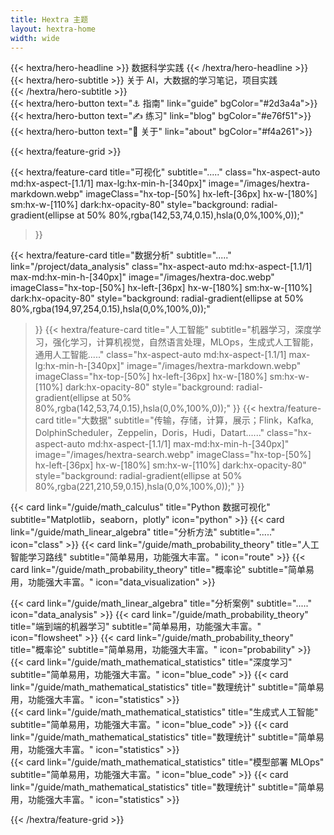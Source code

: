 ```yaml
---
title: Hextra 主题
layout: hextra-home
width: wide  
---
```



<div class="hx-mb-4">
{{< hextra/hero-headline >}}
  数据科学实践
{{< /hextra/hero-headline >}}
</div>

<div class="hx-mb-6">
{{< hextra/hero-subtitle >}}
  关于 AI，大数据的学习笔记，项目实践&nbsp;<br class="sm:hx-block hx-hidden" />
{{< /hextra/hero-subtitle >}}
</div>

<div class="hx-mb-8">
{{< hextra/hero-button text="⚓ 指南" link="guide" bgColor="#2d3a4a">}}
{{< hextra/hero-button text="✍ 练习" link="blog"  bgColor="#e76f51">}}
{{< hextra/hero-button text="👻 关于" link="about" bgColor="#f4a261">}}
</div>


<div class="hx-mt-6"></div>

{{< hextra/feature-grid >}}

  {{< hextra/feature-card
    title="可视化"
    subtitle="....."
    class="hx-aspect-auto md:hx-aspect-[1.1/1] max-lg:hx-min-h-[340px]"
    image="/images/hextra-markdown.webp"
    imageClass="hx-top-[50%] hx-left-[36px] hx-w-[180%] sm:hx-w-[110%] dark:hx-opacity-80"
    style="background: radial-gradient(ellipse at 50% 80%,rgba(142,53,74,0.15),hsla(0,0%,100%,0));"
  >}}

  {{< hextra/feature-card
    title="数据分析"
    subtitle="....."
    link="/project/data_analysis"
    class="hx-aspect-auto md:hx-aspect-[1.1/1] max-md:hx-min-h-[340px]"
    image="/images/hextra-doc.webp"
    imageClass="hx-top-[50%] hx-left-[36px] hx-w-[180%] sm:hx-w-[110%] dark:hx-opacity-80"
    style="background: radial-gradient(ellipse at 50% 80%,rgba(194,97,254,0.15),hsla(0,0%,100%,0));"
  >}}
  {{< hextra/feature-card
    title="人工智能"
    subtitle="机器学习，深度学习，强化学习，计算机视觉，自然语言处理，MLOps，生成式人工智能，通用人工智能....."
    class="hx-aspect-auto md:hx-aspect-[1.1/1] max-lg:hx-min-h-[340px]"
    image="/images/hextra-markdown.webp"
    imageClass="hx-top-[50%] hx-left-[36px] hx-w-[180%] sm:hx-w-[110%] dark:hx-opacity-80"
    style="background: radial-gradient(ellipse at 50% 80%,rgba(142,53,74,0.15),hsla(0,0%,100%,0));"
  >}}
  {{< hextra/feature-card
    title="大数据"
    subtitle="传输，存储，计算，展示；Flink，Kafka, DolphinScheduler，Zeppelin，Doris，Hudi，Datart......"
    class="hx-aspect-auto md:hx-aspect-[1.1/1] max-md:hx-min-h-[340px]"
    image="/images/hextra-search.webp"
    imageClass="hx-top-[50%] hx-left-[36px] hx-w-[180%] sm:hx-w-[110%] dark:hx-opacity-80"
    style="background: radial-gradient(ellipse at 50% 80%,rgba(221,210,59,0.15),hsla(0,0%,100%,0));"
  >}}
  
  {{< card link="/guide/math_calculus" title="Python 数据可视化"  subtitle="Matplotlib，seaborn，plotly" icon="python" >}}
  {{< card link="/guide/math_linear_algebra" title="分析方法"  subtitle="....." icon="class" >}}
  {{< card link="/guide/math_probability_theory" title="人工智能学习路线"  subtitle="简单易用，功能强大丰富。" icon="route" >}}
  {{< card link="/guide/math_probability_theory" title="概率论"  subtitle="简单易用，功能强大丰富。" icon="data_visualization" >}}

  <div></div>
  {{< card link="/guide/math_linear_algebra" title="分析案例"  subtitle="....." icon="data_analysis" >}}
  {{< card link="/guide/math_probability_theory" title="端到端的机器学习"  subtitle="简单易用，功能强大丰富。" icon="flowsheet" >}}
  {{< card link="/guide/math_probability_theory" title="概率论"  subtitle="简单易用，功能强大丰富。" icon="probability" >}}

  <div></div>
  <div></div>
  {{< card link="/guide/math_mathematical_statistics" title="深度学习" subtitle="简单易用，功能强大丰富。" icon="blue_code" >}}
  {{< card link="/guide/math_mathematical_statistics" title="数理统计" subtitle="简单易用，功能强大丰富。" icon="statistics" >}}

  <div></div>
  <div></div>
  {{< card link="/guide/math_mathematical_statistics" title="生成式人工智能" subtitle="简单易用，功能强大丰富。" icon="blue_code" >}}
  {{< card link="/guide/math_mathematical_statistics" title="数理统计" subtitle="简单易用，功能强大丰富。" icon="statistics" >}}

  <div></div>
  <div></div>
  {{< card link="/guide/math_mathematical_statistics" title="模型部署 MLOps" subtitle="简单易用，功能强大丰富。" icon="blue_code" >}}
  {{< card link="/guide/math_mathematical_statistics" title="数理统计" subtitle="简单易用，功能强大丰富。" icon="statistics" >}}

  
{{< /hextra/feature-grid >}}
